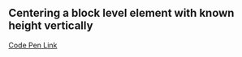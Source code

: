 ## Centering a block level element with known height vertically

[Code Pen Link](http://codepen.io/chriscoyier/pen/HiydJ)
